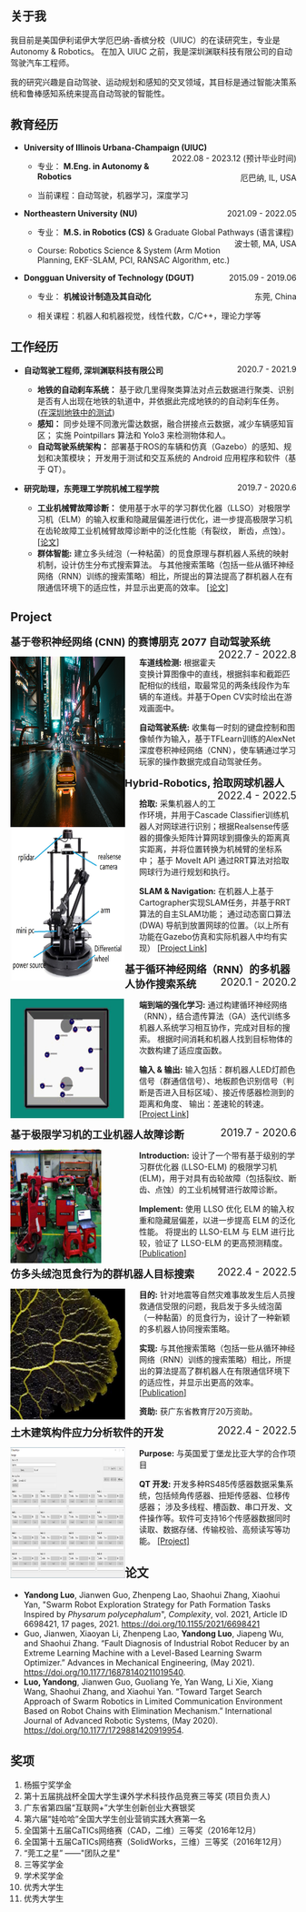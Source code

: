 ## 关于我
我目前是美国伊利诺伊大学厄巴纳-香槟分校（UIUC）的在读研究生，专业是Autonomy & Robotics。 在加入 UIUC 之前，我是深圳渊联科技有限公司的自动驾驶汽车工程师。

我的研究兴趣是自动驾驶、运动规划和感知的交叉领域，其目标是通过智能决策系统和鲁棒感知系统来提高自动驾驶的智能性。

## 教育经历

- <p style="text-align:left;">
      <b>University of Illinois Urbana-Champaign (UIUC)</b> 
      <span style="float:right;">
          2022.08 - 2023.12 (预计毕业时间)
      </span>
  </p>


  - <p style="text-align:left;">
        专业： <b>M.Eng. in Autonomy & Robotics</b> 
        <span style="float:right;">
            厄巴纳, IL, USA
        </span>
    </p>

  - 当前课程：自动驾驶，机器学习，深度学习

- <p style="text-align:left;">
      <b>Northeastern University (NU)</b> 
      <span style="float:right;">
          2021.09 - 2022.05
      </span>
  </p>


  - <p style="text-align:left;">
        专业： <b>M.S. in Robotics (CS)</b> & Graduate Global Pathways (语言课程)
        <span style="float:right;">
            波士顿, MA, USA
        </span>
    </p>

  - Course: Robotics Science & System (Arm Motion Planning, EKF-SLAM, PCI, RANSAC Algorithm, etc.)

- <p style="text-align:left;">
      <b>Dongguan University of Technology (DGUT)</b> 
      <span style="float:right;">
          2015.09 - 2019.06
      </span>
  </p>


  - <p style="text-align:left;">
        专业： <b>机械设计制造及其自动化</b> 
        <span style="float:right;">
            东莞, China
        </span>
    </p>

  - 相关课程：机器人和机器视觉，线性代数，C/C++，理论力学等

## 工作经历

- <p style="text-align:left;">
      <b>自动驾驶工程师, 深圳渊联科技有限公司</b>
      <span style="float:right;">
          2020.7 - 2021.9
      </span>
  </p>


  - **地铁的自动刹车系统：** 基于欧几里得聚类算法对点云数据进行聚类、识别是否有人出现在地铁的轨道中，并依据此完成地铁的的自动刹车任务。 ([在深圳地铁中的测试](https://youtu.be/iXHDc-L6YHo))
  - **感知：** 同步处理不同激光雷达数据，融合拼接点云数据，减少车辆感知盲区； 实施 Pointpillars 算法和 Yolo3 来检测物体和人。
  - **自动驾驶系统架构：** 部署基于ROS的车辆和仿真（Gazebo）的感知、规划和决策模块； 开发用于测试和交互系统的 Android 应用程序和软件（基于 QT）。

- <p style="text-align:left;">
      <b>研究助理，东莞理工学院机械工程学院</b>
      <span style="float:right;">
          2019.7 - 2020.6
      </span>
  </p>


  - **工业机械臂故障诊断：** 使用基于水平的学习群优化器（LLSO）对极限学习机（ELM）的输入权重和隐藏层偏差进行优化，进一步提高极限学习机在齿轮故障工业机械臂故障诊断中的泛化性能（有裂纹， 断齿，点蚀）。 [[论文](https://journals.sagepub.com/doi/full/10.1177/16878140211019540)]
  - **群体智能:** 建立多头绒泡（一种粘菌）的觅食原理与群机器人系统的映射机制，设计仿生分布式搜索算法。 与其他搜索策略（包括一些从循环神经网络（RNN）训练的搜索策略）相比，所提出的算法提高了群机器人在有限通信环境下的适应性，并显示出更高的效率。 [[论文](https://www.hindawi.com/journals/complexity/2021/6698421/)]

## Project

<p style="text-align:left;">
    <font size=4><b>基于卷积神经网络 (CNN) 的赛博朋克 2077 自动驾驶系统</b>
    <span style="float:right;">
        2022.7 - 2022.8
        </span></font>
</p>

<div style="width:40%;">
	<img src="/img/cyberpunk1.jpg" style="float:left;"  height="300" width="300"/>
</div>
<div style="width:100%;">
	<p style="padding-left: 45%;">
        <b>车道线检测:</b> 根据霍夫变换计算图像中的直线，根据斜率和截距匹配相似的线组，取最常见的两条线段作为车辆的车道线。并基于Open CV实时绘出在游戏画面中。
    </p>
    <p style="padding-left: 45%;">
        <b>自动驾驶系统:</b> 收集每一时刻的键盘控制和图像帧作为输入，基于TFLearn训练的AlexNet深度卷积神经网络（CNN），使车辆通过学习玩家的操作数据完成自动驾驶任务。
    </p>
</div>

<p style="text-align:left;">
    <font size=4><b>Hybrid-Robotics, 拾取网球机器人</b>
    <span style="float:right;">
        2022.4 - 2022.5
        </span></font>
</p>

<div style="width:40%;">
	<img src="/img/locobot.jpg" style="float:left;" height="270" width="270"/>
</div>
<div style="width:100%;">
	<p style="padding-left: 45%;">
        <b>拾取:</b> 采集机器人的工作环境，并用于Cascade Classifier训练机器人对网球进行识别；根据Realsense传感器的摄像头矩阵计算网球到摄像头的距离真实距离，并将位置转换为机械臂的坐标系中； 基于 MoveIt API 通过RRT算法对拾取网球行为进行规划和执行。
    </p>
    <p style="padding-left: 45%;">
        <b>SLAM & Navigation:</b> 在机器人上基于Cartographer实现SLAM任务，并基于RRT算法的自主SLAM功能； 通过动态窗口算法 (DWA) 导航到放置网球的位置。（以上所有功能在Gazebo仿真和实际机器人中均有实现）
        <a href="https://github.com/Yandong-Luo/physical_locobot_ws">[Project Link]</a>
    </p>
</div>

<p style="text-align:left;">
    <font size=4><b>基于循环神经网络（RNN）的多机器人协作搜索系统</b>
    <span style="float:right;">
        2020.1 - 2020.2
        </span></font>
</p>

<div style="width:40%;">
	<img src="/img/rnn.gif" style="float:left;" height="210" width="200"/>
</div>
<div style="width:100%;">
	<p style="padding-left: 45%;">
        <b>端到端的强化学习:</b> 通过构建循环神经网络（RNN），结合遗传算法（GA）迭代训练多机器人系统学习相互协作，完成对目标的搜索。 根据时间消耗和机器人找到目标物体的次数构建了适应度函数。
    </p>
    <p style="padding-left: 45%;">
        <b>输入 & 输出:</b> 输入包括：群机器人LED灯颜色信号（群通信信号）、地板颜色识别信号（判断是否进入目标区域）、接近传感器检测到的距离和角度、 输出：差速轮的转速。
        <a href="https://github.com/Yandong-Luo/Multi-Robot-Search--RNN">[Project Link]</a>
    </p>
</div>

<p style="text-align:left;">
    <font size=4><b>基于极限学习机的工业机器人故障诊断</b>
    <span style="float:right;">
        2019.7 - 2020.6
        </span></font>
</p>



<div style="width:40%;">
	<img src="/img/Fault Diagnosis.jpg" style="float:left;" height="200" width="160"/>
</div>
<div style="width:100%;">
	<p style="padding-left: 45%;">
        <b>Introduction:</b> 设计了一个带有基于级别的学习群优化器 (LLSO-ELM) 的极限学习机 (ELM)，用于对具有齿轮故障（包括裂纹、断齿、点蚀）的工业机械臂进行故障诊断。
    </p>
    <p style="padding-left: 45%;">
        <b>Implement:</b> 使用 LLSO 优化 ELM 的输入权重和隐藏层偏差，以进一步提高 ELM 的泛化性能。 将提出的 LLSO-ELM 与 ELM 进行比较，验证了 LLSO-ELM 的更高预测精度。
        <a href="https://journals.sagepub.com/doi/full/10.1177/16878140211019540">[Publication]</a>
    </p>
</div>

<p style="text-align:left;">
    <font size=4><b>仿多头绒泡觅食行为的群机器人目标搜索</b>
    <span style="float:right;">
        2022.4 - 2022.5
        </span></font>
</p>
<div style="width:40%;">
	<img src="/img/physarum_polycephalum.jpg" style="float:left;" height="230" width="230"/>
</div>
<div style="width:100%;">
	<p style="padding-left: 45%;">
        <b>目的:</b> 针对地震等自然灾难事故发生后人员搜救通信受限的问题，我启发于多头绒泡菌（一种黏菌）的觅食行为，设计了一种新颖的多机器人协同搜索策略。
    </p>
    <p style="padding-left: 45%;">
        <b>实现:</b> 与其他搜索策略（包括一些从循环神经网络（RNN）训练的搜索策略）相比，所提出的算法提高了群机器人在有限通信环境下的适应性，并显示出更高的效率。
        <a href="https://www.hindawi.com/journals/complexity/2021/6698421/">[Publication]</a>
    </p>
    <p style="padding-left: 45%;">
        <b>资助:</b> 获广东省教育厅20万资助。
    </p>
</div>

<p style="text-align:left;">
    <font size=4><b>土木建筑构件应力分析软件的开发</b>
    <span style="float:right;">
        2022.4 - 2022.5
        </span></font>
</p>

<div style="width:40%;">
	<img src="/img/qt.jpg" style="float:left;" height="230" width="290"/>
</div>
<div style="width:100%;">
	<p style="padding-left: 45%;">
        <b>Purpose:</b> 与英国爱丁堡龙比亚大学的合作项目
    </p>
    <p style="padding-left: 45%;">
        <b>QT 开发:</b> 开发多种RS485传感器数据采集系统，包括倾角传感器、扭矩传感器、位移传感器； 涉及多线程、槽函数、串口开发、文件操作等。软件可支持16个传感器数据同时读取、数据存储、传输校验、高频读写等功能。
        <a href="https://github.com/Yandong-Luo/Datalog">[Project]</a>
    </p>
</div>


## 论文

- **Yandong Luo**, Jianwen Guo, Zhenpeng Lao, Shaohui Zhang, Xiaohui Yan, "Swarm Robot Exploration Strategy for Path Formation Tasks Inspired by *Physarum polycephalum*", *Complexity*, vol. 2021, Article ID 6698421, 17 pages, 2021. https://doi.org/10.1155/2021/6698421
- Guo, Jianwen, Xiaoyan Li, Zhenpeng Lao, **Yandong Luo**, Jiapeng Wu, and Shaohui Zhang. “Fault Diagnosis of Industrial Robot Reducer by an Extreme Learning Machine with a Level-Based Learning Swarm Optimizer.” Advances in Mechanical Engineering, (May 2021). https://doi.org/10.1177/16878140211019540.
- **Luo, Yandong**, Jianwen Guo, Guoliang Ye, Yan Wang, Li Xie, Xiang Wang, Shaohui Zhang, and Xiaohui Yan. “Toward Target Search Approach of Swarm Robotics in Limited Communication Environment Based on Robot Chains with Elimination Mechanism.” International Journal of Advanced Robotic Systems, (May 2020). https://doi.org/10.1177/1729881420919954.

## 奖项

1. 杨振宁奖学金
2. 第十五届挑战杯全国大学生课外学术科技作品竞赛三等奖 (项目负责人)
3. 广东省第四届“互联网+”大学生创新创业大赛银奖
4. 第六届“娃哈哈”全国大学生创业营销实践大赛第一名
5. 全国第十五届CaTICs网络赛（CAD，二维）三等奖（2016年12月）
6. 全国第十五届CaTICs网络赛（SolidWorks，三维）三等奖（2016年12月）
7. “莞工之星” ——"团队之星"
8. 三等奖学金
9. 学术奖学金
10. 优秀大学生
11. 优秀大学生

